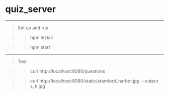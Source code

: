 # quiz_server


---
> Set up and run

>> npm install

>> npm start


---
> Test

>> curl http://localhost:8080/questions

>> curl http://localhost:8080/static/stamford_harbor.jpg --output s_h.jpg
